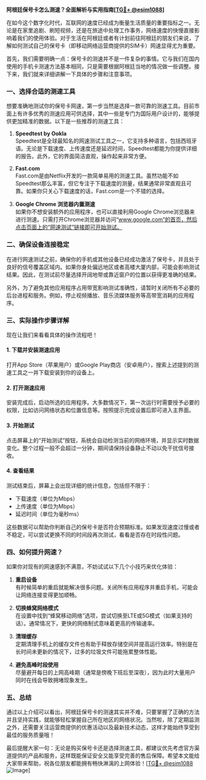 **阿根廷保号卡怎么测速？全面解析与实用指南[[TG💪+ @esim1088](https://t.me/s/esim1088)]**

在如今这个数字化时代，互联网的速度已经成为衡量生活质量的重要指标之一。无论是在家里追剧、刷短视频，还是在旅途中处理工作事务，网络速度的快慢直接影响着我们的使用体验。对于生活在阿根廷或者有计划前往阿根廷的朋友们来说，了解如何测试自己的保号卡（即移动网络运营商提供的SIM卡）网速显得尤为重要。

首先，我们需要明确一点：保号卡的测速并不是一件复杂的事情。它与我们在国内使用的手机卡测速方法基本相同，只是需要根据阿根廷当地的情况做一些调整。接下来，我们就来详细讲解一下具体的步骤和注意事项。

### 一、选择合适的测速工具

想要准确地测试你的保号卡网速，第一步当然是选择一款可靠的测速工具。目前市面上有许多优秀的测速应用可供选择，其中一些是专门为国际用户设计的，能够提供更加精准的数据。以下是一些推荐的测速工具：

1. **Speedtest by Ookla**  
   Speedtest是全球最知名的网速测试工具之一，它支持多种语言，包括西班牙语。无论是下载速度、上传速度还是延迟时间，Speedtest都能为你提供详细的报告。此外，它的界面简洁直观，操作起来非常方便。

2. **Fast.com**  
   Fast.com是由Netflix开发的一款简单易用的测速工具。虽然功能不如Speedtest那么丰富，但它专注于下载速度的测量，结果通常非常直观且可靠。如果你只关心下载速度的话，Fast.com是一个不错的选择。

3. **Google Chrome 浏览器内置测速**  
   如果你不想安装额外的应用程序，也可以直接利用Google Chrome浏览器来进行测速。只需打开Chrome浏览器并访问“www.google.com”的首页，然后点击页面上的“网速测试”链接即可开始测试。

### 二、确保设备连接稳定

在进行网速测试之前，确保你的手机或其他设备已经成功激活了保号卡，并且处于良好的信号覆盖区域内。如果你身处偏远地区或者高楼大厦内部，可能会影响测试结果。因此，在测试前尽量选择开阔地带或靠近窗户的位置以获得更准确的结果。

另外，为了避免其他应用程序占用带宽影响测试准确性，请暂时关闭所有不必要的后台进程和服务。例如，停止视频播放、音乐流媒体服务等高带宽消耗的应用程序。

### 三、实际操作步骤详解

现在让我们来看看具体的操作流程吧！

#### 1. 下载并安装测速应用
打开App Store（苹果用户）或Google Play商店（安卓用户），搜索上述提到的测速工具之一并下载安装到你的设备上。

#### 2. 打开测速应用
安装完成后，启动所选的应用程序。大多数情况下，第一次运行时需要授予必要的权限，比如访问网络状态和位置信息等。按照提示完成设置后即可进入主界面。

#### 3. 开始测试
点击屏幕上的“开始测试”按钮，系统会自动检测当前的网络环境，并显示实时数据变化。整个过程一般不会超过一分钟，期间请保持设备静止不动以免干扰信号接收。

#### 4. 查看结果
测试结束后，屏幕上会出现详细的统计信息，包括但不限于：
- 下载速度（单位为Mbps）
- 上传速度（单位为Mbps）
- 延迟时间（单位为毫秒ms）

这些数据可以帮助你判断自己的保号卡是否符合预期标准。如果发现速度过慢或者不稳定，可以尝试更换不同的时间段再次测试，看看是否存在时段性问题。

### 四、如何提升网速？

如果你对现有的网速感到不满意，不妨试试以下几个小技巧来优化体验：

1. **重启设备**  
   有时候简单的重启就能解决很多问题。关闭所有应用程序并重启手机，可能会让网络连接变得更加顺畅。

2. **切换蜂窝网络模式**  
   在设置中找到“蜂窝移动网络”选项，尝试切换至LTE或5G模式（如果支持的话）。通常情况下，更快的网络制式意味着更高的传输速率。

3. **清理缓存**  
   定期清理手机上的缓存文件也有助于释放存储空间并提高运行效率。特别是在长时间未更新的情况下，过多的垃圾文件可能拖累整体性能。

4. **避免高峰时段使用**  
   尽量避开每日的上网高峰期（通常是傍晚下班后至深夜），因为此时大量用户同时在线会导致拥堵现象发生。

### 五、总结

通过以上介绍可以看出，阿根廷保号卡的测速其实并不难，只要掌握了正确的方法并且坚持实践，就能够轻松掌握自己所在地区的网络状况。当然啦，除了定期监测之外，还需要关注运营商提供的优惠活动以及最新技术动态，这样才能始终享受到最佳的服务质量哦！

最后提醒大家一句：无论是购买保号卡还是选择测速工具，都建议优先考虑官方渠道提供的产品和服务，这样既能保证安全又能享受完善的售后保障。希望本文能给大家带来帮助，祝各位朋友都能拥有畅快淋漓的上网体验！[[TG💪+ @esim1088](https://t.me/s/esim1088) ![Image](https://i.postimg.cc/4NQfJmqS/Snipaste-2025-05-13-00-14-12.png)]